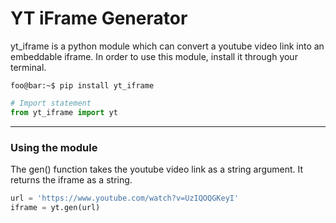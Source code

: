 YT iFrame Generator
================
yt_iframe is a python module which can convert a youtube video link into an embeddable iframe.
In order to use this module, install it through your terminal.

``` console
foo@bar:~$ pip install yt_iframe
```

``` python
# Import statement
from yt_iframe import yt
```
___
### Using the module
The gen() function takes the youtube video link as a string argument. It returns the iframe as a string.
``` python
url = 'https://www.youtube.com/watch?v=UzIQOQGKeyI'
iframe = yt.gen(url)
```
